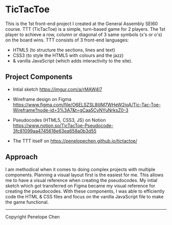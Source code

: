 # TicTacToe

This is the 1st front-end project I created at the General Assembly SEI60 course. TTT (TicTacToe) is a simple, turn-based game for 2 players. The 1st player to achieve a row, column or diagonal of 3 same symbols (x's or o's) on the board wins. TTT consists of 3 front-end languages: 
- HTML5 (to structure the sections, lines and text)
- CSS3 (to style the HTML5 with colours and the jazz)
- & vanilla JavaScript (which adds interactivity to the site). 

## Project Components

- Intial sketch
https://imgur.com/a/rMAW4l7 

- Wireframe design on Figma
https://www.figma.com/file/O6ELSZSL8IjlM7WHeW2joA/Tic-Tac-Toe-Wireframe?node-id=3%3A7&t=gCaa5CvNYuNrksZ0-3

- Pseudocodes (HTML5, CSS3, JS) on Notion
https://www.notion.so/TicTacToe-Pseudocode-3fc81099aa4745618e63ea658a0b3d55

- The TTT itself on https://penelopechen.github.io/tictactoe/

## Approach 

I am methodical when it comes to doing complex projects with multiple components. Planning a visual layout first is the easiest for me. This allows me to have a visual reference when creating the pseudocodes. My intial sketch which got transferred on Figma became my visual reference for creating the pseudocodes. With these components, I was able to efficiently code the HTML & CSS files and focus on the vanilla JavaScript file to make the game functional. 

---

Copyright Penelope Chen

